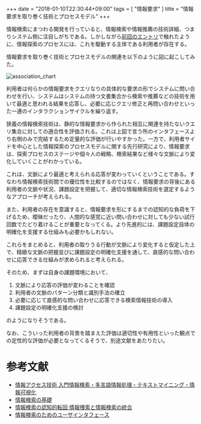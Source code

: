 +++
date = "2018-01-10T22:30:44+09:00"
tags = [ "情報要求" ]
title = "情報要求を取り巻く技術とプロセスモデル"
+++

情報検索にまつわる開発を行っていると、情報検索や情報推薦の技術詳細、つまりシステム側に注目しがちである。しかしながら[前回のエントリ](http://blog.monochromegane.com/blog/2018/01/07/information-retrieval-process-model/)で触れたように、情報探索のプロセスには、これを駆動する主体である利用者が存在する。

情報要求を取り巻く技術とプロセスモデルの関連を以下のように図に起こしてみた。

![association_chart](/images/2018/01/association_chart.jpg)

利用者は何らかの情報要求をクエリなりの具体的な要求の形でシステムに問い合わせを行い、システムはシステムの持つ文書集合から検索や推薦などの技術を用いて最適と思われる結果を応答し、必要に応じクエリ修正と再問い合わせといった一連のインタラクションサイクルを繰り返す。

狭義の情報検索技術は、静的な情報要求から作られた相互に関連を持たないクエリ集合に対しての適合性を評価される。これは上図で言う所のインタフェースより右側のみで完結するため定量的な評価が行いやすかった。一方で、利用者サイドを中心とした情報探索のプロセスモデルに関する先行研究により、情報要求は、探索プロセスのステージや個々人の戦略、検索結果など様々な文脈により変化していくことがわかっている。

これは、文脈により最適と考えられる応答が変わっていくということである。すなわち情報検索技術間での優位性を比較するのではなく、情報要求の背後にある利用者の文脈や状況、課題設定を把握して、適切な情報検索技術を選定するようなアプローチが考えられる。

また、利用者の存在を意識すると、情報要求を形にするまでの認知的な負荷を下げるため、曖昧だったり、人間的な感覚に近い問い合わせに対しても少ない試行回数でたどり着けることが重要となってくる。より先進的には、課題設定自体の明確化を支援する仕組みも必要かもしれない。

これらをまとめると、利用者の取りうる行動が文脈により変化すると仮定した上で、精緻な文脈の把握並びに課題設定の明確化支援を通して、直感的な問い合わせに応答できる仕組みが求められると考えられる。

そのため、まずは自身の課題環境において、

1. 文脈により応答の評価が変わることを確認
2. 利用者の文脈のパターン分類と識別手法の確立
3. 必要に応じて直感的な問い合わせに応答できる検索情報技術の導入
4. 課題設定の明確化支援の検討

のようになりそうである。

なお、こういった利用者の背景を踏まえた評価は適切性や有用性といった観点での定性的な評価が必要となってくるそうで、別途文献をあたりたい。

# 参考文献

- [情報アクセス技術 入門情報検索・多言語情報処理・テキストマイニング・情報可視化](https://www.amazon.co.jp/gp/product/4627880413/ref=as_li_tl?ie=UTF8&tag=monochromeg03-22&camp=247&creative=1211&linkCode=as2&creativeASIN=4627880413&linkId=a57f9faa8a91d8a51737221a6091fece)
- [情報検索の基礎](https://www.amazon.co.jp/gp/product/4320123220/ref=as_li_tl?ie=UTF8&tag=monochromeg03-22&camp=247&creative=1211&linkCode=as2&creativeASIN=4320123220&linkId=f2c094585f559eb5aec872a20156a9e9)
- [情報検索の認知的転回 情報捜索と情報検索の統合](https://www.amazon.co.jp/gp/product/462107945X/ref=as_li_tl?ie=UTF8&tag=monochromeg03-22&camp=247&creative=1211&linkCode=as2&creativeASIN=462107945X&linkId=94ea14dfc676d38fc81f18d6de787f65)
- [情報検索のためのユーザインタフェース](https://www.amazon.co.jp/gp/product/4320122801/ref=as_li_qf_sp_asin_il_tl?ie=UTF8&tag=monochromeg03-22&camp=247&creative=1211&linkCode=as2&creativeASIN=4320122801&linkId=89464f76e3622a9a8086ad4e0e0a36d5)
